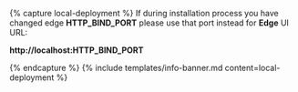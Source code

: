 {% capture local-deployment %}
If during installation process you have changed edge **HTTP_BIND_PORT** please use that port instead for **Edge** UI URL:

**http://localhost:HTTP_BIND_PORT**

{% endcapture %}
{% include templates/info-banner.md content=local-deployment %}